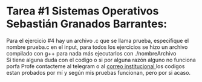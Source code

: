 <h1>Tarea #1 Sistemas Operativos Sebastián Granados Barrantes:</h1>
<p>Para el ejercicio #4 hay un archivo .c que se llama prueba, especifique el nombre prueba.c en el input, para todos los ejercicios se hizo un archivo compilado con g++ para nada más ejecutarlos con ./nombreArchivo <br> Si tiene alguna duda con el codigo o si por alguna razón alguno no funciona porfa Profe contacteme al telegram o al  <a href = "mailto:sebastian.granados.barrantes@est.una.ac.cr">correo institucional </a> los codigos estan probados por mí y según mis pruebas funcionan, pero por si acaso. </p>
